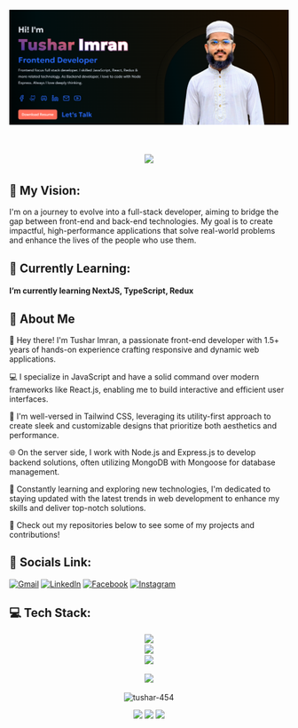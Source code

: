 <a href="https://tushar-imran.vercel.app/" align="center"><img src="https://raw.githubusercontent.com/tushar-454/tushar-454/main/assets/main.png" /></a>

<h1 align="center">
    <img src="https://readme-typing-svg.herokuapp.com/?font=Righteous&size=35&center=true&vCenter=true&width=500&height=70&duration=4000&lines=Hi+There!+👋;+I'm+Tushar+Imran;+I'm+front-end+developer.;" />
</h1>

## 🚀 My Vision:

I'm on a journey to evolve into a full-stack developer, aiming to bridge the gap between front-end and back-end technologies. My goal is to create impactful, high-performance applications that solve real-world problems and enhance the lives of the people who use them.

## 🌱 Currently Learning:

#### I’m currently learning **NextJS, TypeScript**, **Redux**

## 📣 About Me

👋 Hey there! I'm Tushar Imran, a passionate front-end developer with 1.5+ years of hands-on experience crafting responsive and dynamic web applications.

💻 I specialize in JavaScript and have a solid command over modern frameworks like React.js, enabling me to build interactive and efficient user interfaces.

🎨 I'm well-versed in Tailwind CSS, leveraging its utility-first approach to create sleek and customizable designs that prioritize both aesthetics and performance.

🌐 On the server side, I work with Node.js and Express.js to develop backend solutions, often utilizing MongoDB with Mongoose for database management.

🔧 Constantly learning and exploring new technologies, I'm dedicated to staying updated with the latest trends in web development to enhance my skills and deliver top-notch solutions.

🚀 Check out my repositories below to see some of my projects and contributions!

## 🌹 Socials Link:

[![Gmail](https://img.shields.io/badge/Gmail-imtushar454@gmail.com-red?style=for-the-badge&logo=gmail)](mailto:imtushar454@gmail.com)
[![LinkedIn](https://img.shields.io/badge/LinkedIn-%230077B5.svg?logo=linkedin&logoColor=white)](https://www.linkedin.com/in/tushar454)
[![Facebook](https://img.shields.io/badge/Facebook-%231877F2.svg?logo=Facebook&logoColor=white)](https://www.facebook.com/100009068730323)
[![Instagram](https://img.shields.io/badge/Instagram-%23E4405F.svg?logo=Instagram&logoColor=white)](https://www.instagram.com/itushar941)
<!-- [![Stack Overflow](https://img.shields.io/badge/-Stackoverflow-FE7A16?logo=stack-overflow&logoColor=white)]() -->

## 💻 Tech Stack:

<p align="center">
  <img src="https://skillicons.dev/icons?i=html,css,bootstrap,sass,tailwind,js,typescript,react,redux,vue,nextjs" />
  <br />
  <img src="https://skillicons.dev/icons?i=nodejs,express,mongodb" />
  <br />
  <img src="https://skillicons.dev/icons?i=git,github,firebase,vscode,postman,md" />
</p>
<div align="center">

<img src="http://github-profile-summary-cards.vercel.app/api/cards/profile-details?username=tushar-454&theme=dark" />

</div>

<p align="center"><img align="center" src="https://github-readme-streak-stats.herokuapp.com/?user=tushar-454&theme=dark" alt="tushar-454" /></p>

<div align="center">

<img src="http://github-profile-summary-cards.vercel.app/api/cards/stats?username=tushar-454&theme=dark" />

<img src="http://github-profile-summary-cards.vercel.app/api/cards/repos-per-language?username=tushar-454&theme=dark" />

<img src="https://github-readme-activity-graph.vercel.app/graph?username=tushar-454&theme=high-contrast">

</div>
